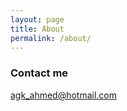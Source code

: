 ```yaml
---
layout: page
title: About
permalink: /about/
---
```


### Contact me

[agk_ahmed@hotmail.com](mailto:email@domain.com)
